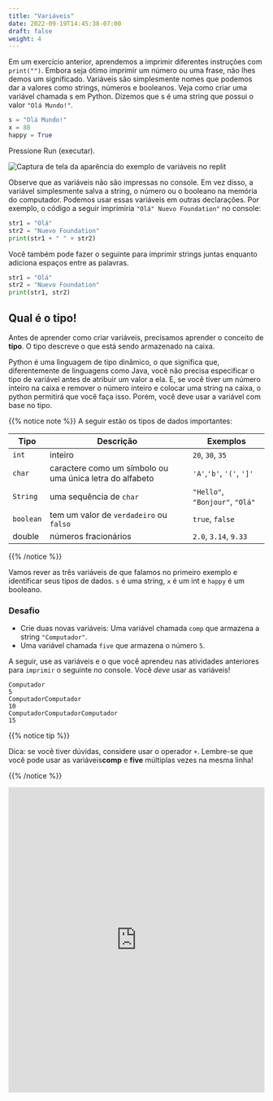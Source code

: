```yaml
---
title: "Variáveis"
date: 2022-09-19T14:45:38-07:00
draft: false
weight: 4
--- 
```


Em um exercício anterior, aprendemos a imprimir diferentes instruções com `print("")`. Embora seja ótimo imprimir um número ou uma frase, não lhes demos um significado. Variáveis ​​são simplesmente nomes que podemos dar a valores como strings, números e booleanos. Veja como criar uma variável chamada s em Python. Dizemos que s é uma string que possui o valor `"Olá Mundo!"`.

```python
s = "Olá Mundo!"
x = 88
happy = True
```
Pressione Run (executar).

![Captura de tela da aparência do exemplo de variáveis ​​no replit](../../img/variables.png "imagem de como as variáveis ​​aparecem no replit") 

Observe que as variáveis ​​não são impressas no console. Em vez disso, a variável simplesmente salva a string, o número ou o booleano na memória do computador. Podemos usar essas variáveis ​​em outras declarações. Por exemplo, o código a seguir imprimiria `"Olá" Nuevo Foundation"` no console:

```python
str1 = "Olá"
str2 = "Nuevo Foundation"
print(str1 + " " + str2)
```

Você também pode fazer o seguinte para imprimir strings juntas enquanto adiciona espaços entre as palavras.

```python
str1 = "Olá"
str2 = "Nuevo Foundation"
print(str1, str2)
```
## Qual é o tipo!

Antes de aprender como criar variáveis, precisamos aprender o conceito de **tipo**. O tipo descreve o que está sendo armazenado na caixa.

Python é uma linguagem de tipo dinâmico, o que significa que, diferentemente de linguagens como Java, você não precisa especificar o tipo de variável antes de atribuir um valor a ela. E, se você tiver um número inteiro na caixa e remover o número inteiro e colocar uma string na caixa, o python permitirá que você faça isso. Porém, você deve usar a variável com base no tipo.


{{% notice note %}}
A seguir estão os tipos de dados importantes:

**Tipo** | **Descrição** | **Exemplos**
--------|-----------|----------
`int` | inteiro | `20`, `30`, `35`
`char` | caractere como um símbolo ou uma única letra do alfabeto | `'A'`,`'b'`, `'('`, `']'`
`String` | uma sequência de `char` | `"Hello"`, `"Bonjour"`, `"Olá"`
`boolean` |tem um valor de `verdadeiro` ou `falso` | `true`, `false`
double | números fracionários | `2.0`, `3.14`, `9.33`

{{% /notice %}}

Vamos rever as três variáveis ​​de que falamos no primeiro exemplo e identificar seus tipos de dados. `s` é uma string, `x` é um int e `happy` é um booleano.

### Desafio

- Crie duas novas variáveis: Uma variável chamada `comp` que armazena a string `"Computador"`.
- Uma variável chamada `five` que armazena o número `5`.

A seguir, use as variáveis ​​e o que você aprendeu nas atividades anteriores para `imprimir` o seguinte no console. Você _deve_ usar as variáveis!

    Computador
    5
    ComputadorComputador
    10
    ComputadorComputadorComputador
    15

{{% notice tip %}}

Dica: se você tiver dúvidas, considere usar o operador `+`. Lembre-se que você pode usar as variáveis ​​**comp** e **five** múltiplas vezes na mesma linha!

{{% /notice %}}

<iframe src="https://trinket.io/embed/python/b238d85d0d" width="100%" height="600" frameborder="0" marginwidth="0" marginheight="0" allowfullscreen></iframe>
